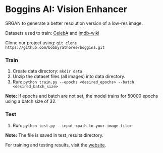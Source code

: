 # Boggins AI: Vision Enhancer
SRGAN to generate a better resolution version of a low-res image.

Datasets used to train: [CelebA](https://bit.ly/380hp3K) and [imdb-wiki](https://bit.ly/2LaAMxp)

Clone our project using: `git clone https://github.com/bobbyrathoree/boggins.git`

### Train
1. Create data directory: `mkdir data`
2. Unzip the dataset files (all images) into data directory.
3. Run: `python train.py --epochs <desired_epochs> --batch <desired_batch_size>`

**Note:** If epochs and batch are not set, the model trains for 50000 epochs using a batch size of 32.

### Test
1. Run: `python test.py --input <path-to-your-image-file>`

**Note:** The file is saved in test_results directory.

For training and testing results, visit the [website](https://boggins.firebaseapp.com/).
